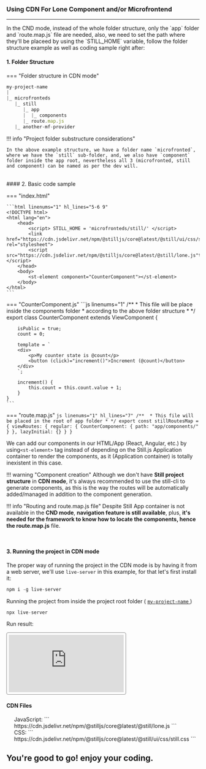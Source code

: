 ### Using CDN For Lone Component and/or Microfrontend
<hr/>
In the CND mode, instead of the whole folder structure, only the `app` folder and `route.map.js` file are needed, also, we need to set the path where they'll be placeed by using the `STILL_HOME` variable, follow the folder structure example as well as coding sample right after:


<a name="project-structure"></a>


#### 1. Folder Structure
=== "Folder structure in CDN mode"
```js hl_lines="3-7"
my-project-name
|
|_ microfronteds
   |_ still
      |_ app
      |  |_ components
      |_ route.map.js
   |_ another-mf-provider

```



!!! info "Project folder substructure considerations"

    In the above example structure, we have a folder name `microfronted`, where we have the `still` sub-folder, and, we also have `component` folder inside the app root, nevertheless all 3 (microfronted, still and component) can be named as per the dev will.


<br/>
<a name="cdn-basic-code-sample"></a>
#### 2. Basic code sample

=== "index.html"

    ```html linenums="1" hl_lines="5-6 9"
    <!DOCTYPE html>
    <html lang="en">
        <head>
            <script> STILL_HOME = 'microfronteds/still/' </script>
            <link href="https://cdn.jsdelivr.net/npm/@stilljs/core@latest/@still/ui/css/still.css" rel="stylesheet">
            <script src="https://cdn.jsdelivr.net/npm/@stilljs/core@latest/@still/lone.js"type="module"></script>
        </head>
        <body>
            <st-element component="CounterComponent"></st-element>
        </body>
    </html>
    ```



=== "CounterComponent.js"
	```js linenums="1"
    /** 
     * This file will be place inside the components folder
     * according to the above folder structure 
     * */
    export class CounterComponent extends ViewComponent {

        isPublic = true;
        count = 0;

        template = `
        <div>
            <p>My counter state is @count</p>
            <button (click)="increment()">Increment (@count)</button>
        </div>
        `;

        increment() {
            this.count = this.count.value + 1;
        }
    }
	```

=== "route.map.js"
	```js linenums="1" hl_lines="7"
    /** 
     * This file will be placed in the root of app folder
     * */
    export const stillRoutesMap = {
        viewRoutes: {
            regular: {
                CounterComponent: { path: "app/components/" }
            },
            lazyInitial: {}
        }
    }
	```


We can add our components in our HTML/App (React, Angular, etc.) by using`<st-element>` tag instead of depending on the Still.js Application container to render the components, as it (Application container) is totally inexistent in this case.

!!! warning "Component creation"
    Although we don't have <b>Still project structure</b> in <b>CDN mode</b>, it's always recommended to use the still-cli to generate components</b>, as this is the way the routes will be automatically added/managed in addition to the component generation.


!!! info "Routing and route.map.js file"
    Despite Still App container is not available in the <b>CND mode</b>, <b>navigation feature is still available</b>, plus, <b>it's needed for the framework to know how to locate the components, hence the route.map.js</b> file.


<br>

#### 3. Running the project in CDN mode
The proper way of running the project in the CDN mode is by having it from a web server, we'll use `live-server` in this example, for that let's first install it:

```js
npm i -g live-server
```

Running the project from inside the project root folder ( <a href="#project-structure">`my-project-name` </a>)
```js
npx live-server
```

Run result:
<iframe src="https://still-js.github.io/stilljs-doc-website/#/for-cdn/example" 
            frameBorder="0"
            style="border: 1px solid grey; border-radius:4px; padding: 5px; background: white"
            >
</iframe>

<br>

#### CDN Files

<div style="padding-left: 20px;">
JavaScript: 
```
https://cdn.jsdelivr.net/npm/@stilljs/core@latest/@still/lone.js
```
</div>


<div style="padding-left: 20px;">
CSS: 
``` 
https://cdn.jsdelivr.net/npm/@stilljs/core@latest/@still/ui/css/still.css
```
</div>
<h2>You're good to go! enjoy your coding.</h2>
<br/>